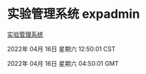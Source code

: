 # 实验管理系统 expadmin
[实验管理系统](http://59.174.26.18:56808/expadmin-782313d2-e1b1-4ea7-932e-3a55e6a1a4d0/)

2022年 04月 16日 星期六 12:50:01 CST

2022年 04月 16日 星期六 04:50:01 GMT
